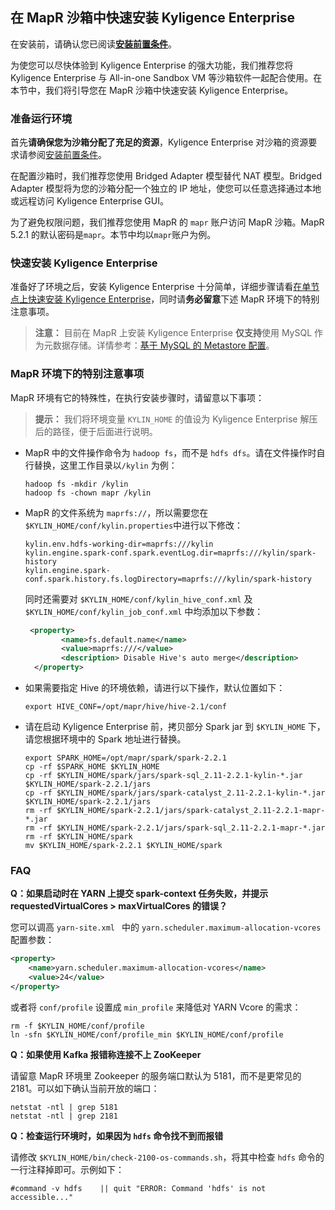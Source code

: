 ## 在 MapR 沙箱中快速安装 Kyligence Enterprise

在安装前，请确认您已阅读[**安装前置条件**](../installation_conditions.cn.md)。

为使您可以尽快体验到 Kyligence Enterprise 的强大功能，我们推荐您将 Kyligence Enterprise 与 All-in-one Sandbox VM 等沙箱软件一起配合使用。在本节中，我们将引导您在 MapR 沙箱中快速安装 Kyligence Enterprise。

### 准备运行环境

首先**请确保您为沙箱分配了充足的资源**，Kyligence Enterprise 对沙箱的资源要求请参阅[安装前置条件](../installation_conditions.cn.md)。

在配置沙箱时，我们推荐您使用 Bridged Adapter 模型替代 NAT 模型。Bridged Adapter 模型将为您的沙箱分配一个独立的 IP 地址，使您可以任意选择通过本地或远程访问 Kyligence Enterprise GUI。

为了避免权限问题，我们推荐您使用 MapR 的 `mapr` 账户访问 MapR 沙箱。MapR 5.2.1 的默认密码是`mapr`。本节中均以`mapr`账户为例。

### 快速安装 Kyligence Enterprise

准备好了环境之后，安装 Kyligence Enterprise 十分简单，详细步骤请看[在单节点上快速安装 Kyligence Enterprise](quick_installation_for_single_node.cn.md)，同时请**务必留意**下述 MapR 环境下的特别注意事项。

> **注意：** 目前在 MapR 上安装 Kyligence Enterprise **仅支持**使用 MySQL 作为元数据存储。详情参考：[基于 MySQL 的 Metastore 配置](../../config/metastore_jdbc_mysql.cn.md)。

### MapR 环境下的特别注意事项

MapR 环境有它的特殊性，在执行安装步骤时，请留意以下事项：

> **提示：** 我们将环境变量 `KYLIN_HOME` 的值设为 Kyligence Enterprise 解压后的路径，便于后面进行说明。

- MapR 中的文件操作命令为 `hadoop fs`，而不是 `hdfs dfs`。请在文件操作时自行替换，这里工作目录以`/kylin` 为例：
   ```shell
   hadoop fs -mkdir /kylin
   hadoop fs -chown mapr /kylin
   ```

- MapR 的文件系统为 `maprfs://`，所以需要您在`$KYLIN_HOME/conf/kylin.properties`中进行以下修改：

   ```properties
   kylin.env.hdfs-working-dir=maprfs:///kylin
   kylin.engine.spark-conf.spark.eventLog.dir=maprfs:///kylin/spark-history
   kylin.engine.spark-conf.spark.history.fs.logDirectory=maprfs:///kylin/spark-history
   ```

   同时还需要对 `$KYLIN_HOME/conf/kylin_hive_conf.xml` 及 `$KYLIN_HOME/conf/kylin_job_conf.xml` 中均添加以下参数：

   ```xml
    <property>
           <name>fs.default.name</name>
           <value>maprfs:///</value>
           <description> Disable Hive's auto merge</description>
     </property>
   ```

- 如果需要指定 Hive 的环境依赖，请进行以下操作，默认位置如下：

   ```shell
   export HIVE_CONF=/opt/mapr/hive/hive-2.1/conf
   ```

* 请在启动 Kyligence Enterprise 前，拷贝部分 Spark jar 到 `$KYLIN_HOME` 下，请您根据环境中的 Spark 地址进行替换。

  ```shell
  export SPARK_HOME=/opt/mapr/spark/spark-2.2.1
  cp -rf $SPARK_HOME $KYLIN_HOME
  cp -rf $KYLIN_HOME/spark/jars/spark-sql_2.11-2.2.1-kylin-*.jar $KYLIN_HOME/spark-2.2.1/jars
  cp -rf $KYLIN_HOME/spark/jars/spark-catalyst_2.11-2.2.1-kylin-*.jar $KYLIN_HOME/spark-2.2.1/jars
  rm -rf $KYLIN_HOME/spark-2.2.1/jars/spark-catalyst_2.11-2.2.1-mapr-*.jar
  rm -rf $KYLIN_HOME/spark-2.2.1/jars/spark-sql_2.11-2.2.1-mapr-*.jar
  rm -rf $KYLIN_HOME/spark
  mv $KYLIN_HOME/spark-2.2.1 $KYLIN_HOME/spark
  ```

### FAQ

**Q：如果启动时在 YARN 上提交 spark-context 任务失败，并提示 requestedVirtualCores > maxVirtualCores 的错误？**

您可以调高 `yarn-site.xml ` 中的 `yarn.scheduler.maximum-allocation-vcores` 配置参数：

```xml
<property>
    <name>yarn.scheduler.maximum-allocation-vcores</name>
    <value>24</value>
</property>
```
或者将 `conf/profile` 设置成 `min_profile` 来降低对 YARN Vcore 的需求：
```shell
rm -f $KYLIN_HOME/conf/profile
ln -sfn $KYLIN_HOME/conf/profile_min $KYLIN_HOME/conf/profile
```

**Q：如果使用 Kafka 报错称连接不上 ZooKeeper**

请留意 MapR 环境里 Zookeeper 的服务端口默认为 5181，而不是更常见的 2181。可以如下确认当前开放的端口：

```shell
netstat -ntl | grep 5181
netstat -ntl | grep 2181
```

**Q：检查运行环境时，如果因为 `hdfs` 命令找不到而报错**

请修改 `$KYLIN_HOME/bin/check-2100-os-commands.sh`，将其中检查 `hdfs` 命令的一行注释掉即可。示例如下：

```shell
#command -v hdfs    || quit "ERROR: Command 'hdfs' is not accessible..."
```
